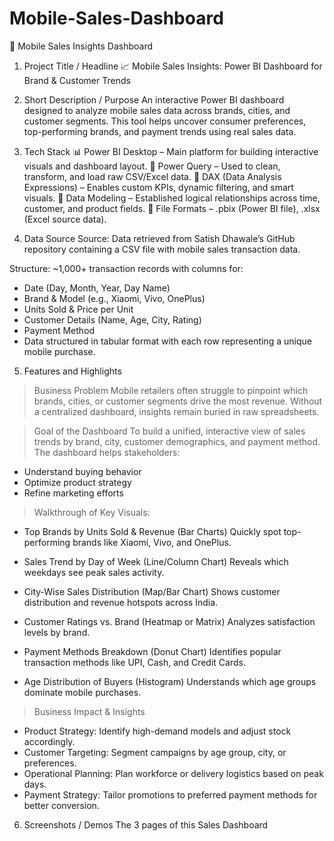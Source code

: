 # Mobile-Sales-Dashboard

📱 Mobile Sales Insights Dashboard
1. Project Title / Headline
📈 Mobile Sales Insights: Power BI Dashboard for Brand & Customer Trends

2. Short Description / Purpose
An interactive Power BI dashboard designed to analyze mobile sales data across brands, cities, and customer segments. This tool helps uncover consumer preferences, top-performing brands, and payment trends using real sales data.

3. Tech Stack
📊 Power BI Desktop – Main platform for building interactive visuals and dashboard layout.
📂 Power Query – Used to clean, transform, and load raw CSV/Excel data.
🧠 DAX (Data Analysis Expressions) – Enables custom KPIs, dynamic filtering, and smart visuals.
📝 Data Modeling – Established logical relationships across time, customer, and product fields.
📁 File Formats – .pbix (Power BI file), .xlsx (Excel source data).

4. Data Source
Source: Data retrieved from Satish Dhawale’s GitHub repository containing a CSV file with mobile sales transaction data.

Structure:
~1,000+ transaction records with columns for:
- Date (Day, Month, Year, Day Name)
- Brand & Model (e.g., Xiaomi, Vivo, OnePlus)
- Units Sold & Price per Unit
- Customer Details (Name, Age, City, Rating)
- Payment Method
- Data structured in tabular format with each row representing a unique mobile purchase.

5. Features and Highlights
> Business Problem
Mobile retailers often struggle to pinpoint which brands, cities, or customer segments drive the most revenue. Without a centralized dashboard, insights remain buried in raw spreadsheets.

> Goal of the Dashboard
To build a unified, interactive view of sales trends by brand, city, customer demographics, and payment method. The dashboard helps stakeholders:
- Understand buying behavior
- Optimize product strategy
- Refine marketing efforts

> Walkthrough of Key Visuals:
- Top Brands by Units Sold & Revenue (Bar Charts)
Quickly spot top-performing brands like Xiaomi, Vivo, and OnePlus.

- Sales Trend by Day of Week (Line/Column Chart)
Reveals which weekdays see peak sales activity.

- City-Wise Sales Distribution (Map/Bar Chart)
Shows customer distribution and revenue hotspots across India.

- Customer Ratings vs. Brand (Heatmap or Matrix)
Analyzes satisfaction levels by brand.

- Payment Methods Breakdown (Donut Chart)
Identifies popular transaction methods like UPI, Cash, and Credit Cards.

- Age Distribution of Buyers (Histogram)
Understands which age groups dominate mobile purchases.

> Business Impact & Insights
- Product Strategy: Identify high-demand models and adjust stock accordingly.
- Customer Targeting: Segment campaigns by age group, city, or preferences.
- Operational Planning: Plan workforce or delivery logistics based on peak days.
- Payment Strategy: Tailor promotions to preferred payment methods for better conversion.

6. Screenshots / Demos
   The 3 pages of this Sales Dashboard
   
